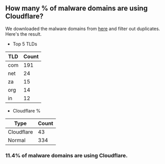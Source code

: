 ## How many % of malware domains are using Cloudflare?


We downloaded the malware domains from [here](https://urlhaus.abuse.ch) and filter out duplicates.
Here's the result.


[//]: # (start replacement)


- Top 5 TLDs

| TLD | Count |
| --- | --- |
| com | 191 |
| net | 24 |
| za | 15 |
| org | 14 |
| in | 12 |


- Cloudflare %

| Type | Count |
| --- | --- |
| Cloudflare | 43 |
| Normal | 334 |


### 11.4% of malware domains are using Cloudflare.